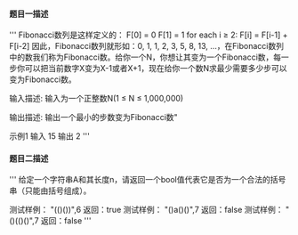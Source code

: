 #### 题目一描述

'''
Fibonacci数列是这样定义的：
F[0] = 0
F[1] = 1
for each i ≥ 2: F[i] = F[i-1] + F[i-2]
因此，Fibonacci数列就形如：0, 1, 1, 2, 3, 5, 8, 13, …，在Fibonacci数列中的数我们称为Fibonacci数。给你一个N，你想让其变为一个Fibonacci数，每一步你可以把当前数字X变为X-1或者X+1，现在给你一个数N求最少需要多少步可以变为Fibonacci数。

输入描述:
输入为一个正整数N(1 ≤ N ≤ 1,000,000)

输出描述:
输出一个最小的步数变为Fibonacci数"

示例1
输入
15
输出
2
'''

#### 题目二描述

'''
给定一个字符串A和其长度n，请返回一个bool值代表它是否为一个合法的括号串（只能由括号组成）。

测试样例：
"(()())",6
返回：true
测试样例：
"()a()()",7
返回：false
测试样例：
"()(()()",7
返回：false
'''